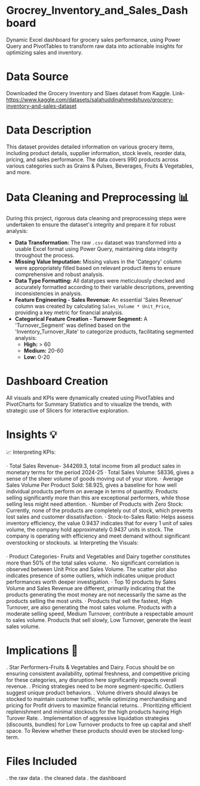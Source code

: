 # Grocrey_Inventory_and_Sales_Dashboard
Dynamic Excel dashboard for grocery sales performance, using Power Query and PivotTables to transform raw data into actionable insights for optimizing sales and inventory.
# Data Source
Downloaded the Grocery Inventory and Slaes dataset from Kaggle.
Link- https://www.kaggle.com/datasets/salahuddinahmedshuvo/grocery-inventory-and-sales-dataset
# Data Description
This dataset provides detailed information on various grocery items, including product details, supplier information, stock levels, reorder data, pricing, and sales performance. The data covers 990 products across various categories such as Grains & Pulses, Beverages, Fruits & Vegetables, and more.
# Data Cleaning and Preprocessing 📊

During this project, rigorous data cleaning and preprocessing steps were undertaken to ensure the dataset's integrity and prepare it for robust analysis:

* **Data Transformation:** The raw `.csv` dataset was transformed into a usable Excel format using Power Query, maintaining data integrity throughout the process.
* **Missing Value Imputation:** Missing values in the 'Category' column were appropriately filled based on relevant product items to ensure comprehensive and robust analysis.
* **Data Type Formatting:** All datatypes were meticulously checked and accurately formatted according to their variable descriptions, preventing inconsistencies in analysis.
* **Feature Engineering - Sales Revenue:** An essential 'Sales Revenue' column was created by calculating `Sales_Volume * Unit_Price`, providing a key metric for financial analysis.
* **Categorical Feature Creation - Turnover Segment:** A 'Turnover_Segment' was defined based on the 'Inventory_Turnover_Rate' to categorize products, facilitating segmented analysis:
    * **High:** > 60
    * **Medium:** 20-60
    * **Low:** 0-20
# Dashboard Creation
All visuals and KPIs were dynamically created using PivotTables and PivotCharts for Summary Statistics and to visualize the trends, with strategic use of Slicers for interactive exploration.
# Insights 💡
📈 Interpreting KPIs:

·   Total Sales Revenue- 344269.3, total income from all product sales in monetary terms for the period 2024-25
·   Total Sales Volume: 58336, gives a sense of the sheer volume of goods moving out of your store.
·   Average Sales Volume Per Product Sold: 58.925, gives a baseline for how well individual products perform on average in terms of quantity. Products selling significantly more than    this are exceptional performers, while those selling less might need attention.
·   Number of Products with Zero Stock: Currently, none of the products are completely out of stock, which prevents lost sales and customer dissatisfaction.
·   Stock-to-Sales Ratio: Helps assess inventory efficiency, the value 0.9437 indicates that for every 1 unit of sales volume, the company hold approximately 0.9437 units in stock.
The company is operating with efficiency and meet demand without significant overstocking or stockouts. 
📊 Interpreting the Visuals:

·    Product Categories- Fruits and Vegetables and Dairy together constitutes more than 50% of the total sales volume. 
·    No significant correlation is observed between Unit Price and Sales Volume. The scatter plot also indicates presence of some outliers, which indicates unique product performances worth deeper investigation.
·    Top 10 products by Sales Volume and Sales Revenue are different, primarily indicating that the products generating the most money are not necessarily the same as the products selling the most units.
·    Products that sell the fastest, High Turnover, are also generating the most sales volume. Products with a moderate selling speed, Medium Turnover, contribute a respectable amount to sales volume. Products that sell slowly, Low Turnover, generate the least sales volume.
# Implications  🚀
.    Star Performers-Fruits & Vegetables and Dairy. Focus should be on ensuring consistent availability, optimal freshness, and competitive pricing for these categories, any disruption here significantly impacts overall revenue. 
.    Pricing strategies need to be more segment-specific. Outliers suggest unique product behaviors.
.    Volume drivers should always be stocked to maintain customer traffic, while optimizing merchandising and pricing for Profit drivers to maximize financial returns.
.    Prioritizing efficient replenishment and minimal stockouts for the high products having High Turover Rate. 
.    Implementation of aggressive liquidation strategies (discounts, bundles) for Low Turnover products to free up capital and shelf space. To Review whether these products should even be stocked long-term.
# Files Included
. the raw data
. the cleaned data
. the dashboard

